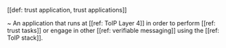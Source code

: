 [[def: trust application, trust applications]]

~ An application that runs at [[ref: ToIP Layer 4]] in order to perform [[ref: trust tasks]] or engage in other [[ref: verifiable messaging]] using the [[ref: ToIP stack]].
